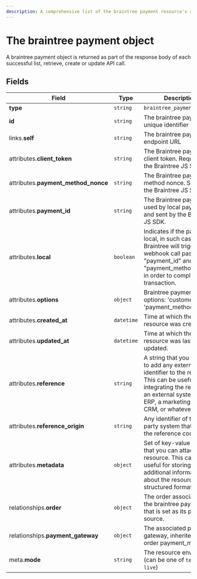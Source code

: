 ```yaml
---
description: A comprehensive list of the braintree payment resource's attributes and relationships.
---
```


# The braintree payment object

A braintree payment object is returned as part of the response body of each successful list, retrieve, create or update API call.

## Fields

| Field          | Type     | Description                                  |
| -------------- | -------- | -------------------------------------------- |
| **type**       | `string` | `braintree_payments`                        |
| **id**         | `string` | The braintree payment unique identifier  |
| links.**self** | `string` | The braintree payment endpoint URL       |
| attributes.**client_token** | `string` | The Braintree payment client token. Required by the Braintree JS SDK. |
| attributes.**payment_method_nonce** | `string` | The Braintree payment method nonce. Sent by the Braintree JS SDK. |
| attributes.**payment_id** | `string` | The Braintree payment ID used by local payment and sent by the Braintree JS SDK. |
| attributes.**local** | `boolean` | Indicates if the payment is local, in such case Braintree will trigger a webhook call passing the "payment_id" and "payment_method_nonce" in order to complete the transaction. |
| attributes.**options** | `object` | Braintree payment options: 'customer_id' and 'payment_method_token' |
| attributes.**created_at** | `datetime` | Time at which the resource was created. |
| attributes.**updated_at** | `datetime` | Time at which the resource was last updated. |
| attributes.**reference** | `string` | A string that you can use to add any external identifier to the resource. This can be useful for integrating the resource to an external system, like an ERP, a marketing tool, a CRM, or whatever. |
| attributes.**reference_origin** | `string` | Any identifier of the third party system that defines the reference code |
| attributes.**metadata** | `object` | Set of key-value pairs that you can attach to the resource. This can be useful for storing additional information about the resource in a structured format. |
| relationships.**order** | `object` | The order associated to the braintree payment, that is set as its payment source. |
| relationships.**payment_gateway** | `object` | The associated payment gateway, inherited by the order payment_method. |
| meta.**mode** | `string` | The resource environment \(can be one of `test` or `live`\) |

